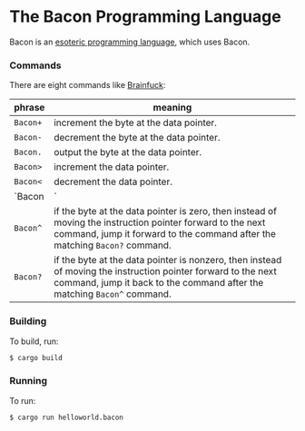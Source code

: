 # The Bacon Programming Language

Bacon is an [esoteric programming language](http://en.wikipedia.org/wiki/Esoteric_programming_language), which
uses Bacon.

### Commands

There are eight commands like [Brainfuck](http://en.wikipedia.org/wiki/Brainfuck):

phrase|meaning|
--------|---------|
`Bacon+`|increment the byte at the data pointer.|
`Bacon-`|decrement the byte at the data pointer.|
`Bacon.`|output the byte at the data pointer.|
`Bacon>`|increment the data pointer.|
`Bacon<`|decrement the data pointer.|
`Bacon|`|accept one byte of input.|
`Bacon^`|if the byte at the data pointer is zero, then instead of moving the instruction pointer forward to the next command, jump it forward to the command after the matching `Bacon?` command.|
`Bacon?`|if the byte at the data pointer is nonzero, then instead of moving the instruction pointer forward to the next command, jump it back to the command after the matching `Bacon^` command.|

### Building

To build, run:
```bash
$ cargo build
```

### Running

To run:
```bash
$ cargo run helloworld.bacon
```
